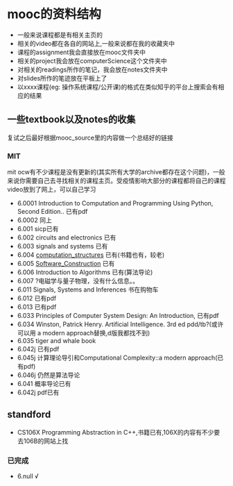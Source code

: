 # mooc的资料结构
- 一般来说课程都是有相关主页的
- 相关的video都在各自的网站上,一般来说都在我的收藏夹中
- 课程的assignment我会直接放在mooc文件夹中
- 相关的project我会放在computerScience这个文件夹中
- 对相关的readings所作的笔记，我会放在notes文件夹中
- 对slides所作的笔迹放在平板上了
- 以xxxx课程(eg: 操作系统课程/公开课)的格式在类似知乎的平台上搜索会有相应的结果
## 一些textbook以及notes的收集
复试之后最好根据mooc_source里的内容做一个总结好的链接
### MIT

mit ocw有不少课程是没有更新的(其实所有大学的archive都存在这个问题)，一般来说你需要自己去寻找相关的课程主页。受疫情影响大部分的课程都将自己的课程video放到了网上，可以自己学习

- 6.0001 Introduction to Computation and Programming Using Python, Second Edition.. 已有pdf
- 6.0002 同上
- 6.001 sicp已有
- 6.002 circuits and electronics 已有
- 6.003 signals and systems 已有
- 6.004 [computation_structures](https://computationstructures.org/notes/information/notes.html) 已有(书籍也有，较老)
- 6.005 [Software_Construction](https://ocw.mit.edu/courses/electrical-engineering-and-computer-science/6-005-software-construction-spring-2016/readings/) 已有
- 6.006 Introduction to Algorithms 已有(算法导论)
- 6.007 ?电磁学与量子物理，没有什么信息。。
- 6.011 Signals, Systems and Inferences 书在购物车
- 6.012 已有pdf
- 6.013 已有pdf
- 6.033 Principles of Computer System Design: An Introduction, 已有pdf
- 6.034 Winston, Patrick Henry. Artificial Intelligence. 3rd ed pdd/tb?(或许可以用 a modern approach替换,d版我都找不到)
- 6.035 tiger and whale book
- 6.042j 已有pdf
- 6.045j 计算理论导引和Computational Complexity::a modern approach(已有pdf)
- 6.046j 仍然是算法导论
- 6.041  概率导论已有
- 6.042j pdf已有

## standford
- CS106X Programming Abstraction in C++,书籍已有,106X的内容有不少要去106B的网站上找

### 已完成
- 6.null √

